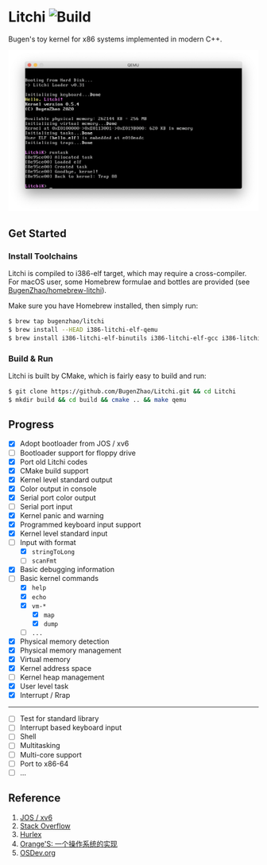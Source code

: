 # Litchi ![Build](https://github.com/BugenZhao/Litchi/workflows/Build/badge.svg)

Bugen's toy kernel for x86 systems implemented in modern C++.

![litchi](img/v0.5.4.png)

## Get Started

### Install Toolchains

Litchi is compiled to i386-elf target, which may require a cross-compiler. For macOS user, some Homebrew formulae and bottles are provided (see [BugenZhao/homebrew-litchi](https://github.com/BugenZhao/homebrew-litchi)).

Make sure you have Homebrew installed, then simply run:

```bash
$ brew tap bugenzhao/litchi
$ brew install --HEAD i386-litchi-elf-qemu
$ brew install i386-litchi-elf-binutils i386-litchi-elf-gcc i386-litchi-elf-gdb
```

### Build & Run

Litchi is built by CMake, which is fairly easy to build and run:

```bash
$ git clone https://github.com/BugenZhao/Litchi.git && cd Litchi
$ mkdir build && cd build && cmake .. && make qemu
```




## Progress
- [x] Adopt bootloader from JOS / xv6
- [ ] Bootloader support for floppy drive
- [x] Port old Litchi codes
- [x] CMake build support
- [x] Kernel level standard output
- [x] Color output in console
- [x] Serial port color output
- [ ] Serial port input
- [x] Kernel panic and warning
- [x] Programmed keyboard input support
- [x] Kernel level standard input
- [ ] Input with format
    - [x] `stringToLong`
    - [ ] `scanFmt`
- [x] Basic debugging information
- [ ] Basic kernel commands
    - [x] `help`
    - [x] `echo`
    - [x] `vm-*`
        - [x] `map`
        - [x] `dump`
    - [ ] `...`
- [x] Physical memory detection
- [x] Physical memory management
- [x] Virtual memory
- [x] Kernel address space
- [ ] Kernel heap management
- [x] User level task
- [x] Interrupt / Rrap

---
- [ ] Test for standard library
- [ ] Interrupt based keyboard input
- [ ] Shell
- [ ] Multitasking
- [ ] Multi-core support
- [ ] Port to x86-64
- [ ] ...

## Reference
1. [JOS / xv6](https://pdos.csail.mit.edu/6.828/2018/schedule.html)
2. [Stack Overflow](https://stackoverflow.com)
3. [Hurlex](http://hurlex.0xffffff.org)
4. [Orange'S: 一个操作系统的实现](https://book.douban.com/subject/3735649/)
5. [OSDev.org](https://wiki.osdev.org)
